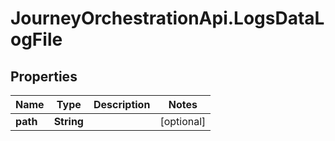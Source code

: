 # JourneyOrchestrationApi.LogsDataLogFile

## Properties

Name | Type | Description | Notes
------------ | ------------- | ------------- | -------------
**path** | **String** |  | [optional] 


